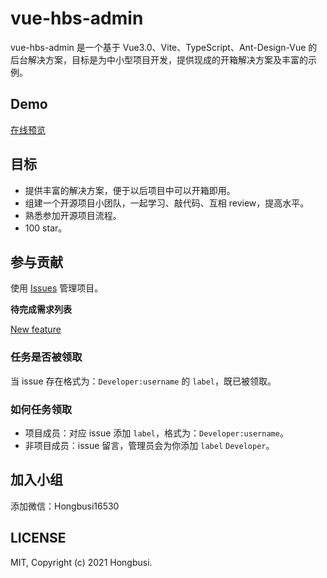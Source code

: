 # vue-hbs-admin

vue-hbs-admin 是一个基于 Vue3.0、Vite、TypeScript、Ant-Design-Vue 的后台解决方案，目标是为中小型项目开发，提供现成的开箱解决方案及丰富的示例。

## Demo

[在线预览](https://hongbusi.github.io/vue-hbs-admin)

## 目标

- 提供丰富的解决方案，便于以后项目中可以开箱即用。
- 组建一个开源项目小团队，一起学习、敲代码、互相 review，提高水平。
- 熟悉参加开源项目流程。
- 100 star。



## 参与贡献

使用 [Issues](https://github.com/Hongbusi/vue-hbs-admin/issues) 管理项目。

**待完成需求列表**

[New feature](https://github.com/Hongbusi/vue-hbs-admin/labels/feature)

### 任务是否被领取

当 issue 存在格式为：`Developer:username` 的 `label`，既已被领取。

### 如何任务领取

- 项目成员：对应 issue 添加 `label`，格式为：`Developer:username`。
- 非项目成员：issue 留言，管理员会为你添加 `label` `Developer`。

## 加入小组

添加微信：Hongbusi16530

## LICENSE

MIT, Copyright (c) 2021 Hongbusi.
